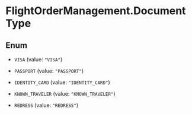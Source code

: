 # FlightOrderManagement.DocumentType

## Enum


* `VISA` (value: `"VISA"`)

* `PASSPORT` (value: `"PASSPORT"`)

* `IDENTITY_CARD` (value: `"IDENTITY_CARD"`)

* `KNOWN_TRAVELER` (value: `"KNOWN_TRAVELER"`)

* `REDRESS` (value: `"REDRESS"`)



